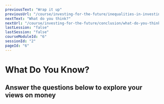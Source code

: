 ```yaml
---
previousText: "Wrap it up"
previousUrl: "/course/investing-for-the-future/inequalities-in-investing/summary"
nextText: "What do you think?"
nextUrl: "/course/investing-for-the-future/conclusion/what-do-you-think"
lastLession: "false"
lastSession: "false"
courseModuleId: "6"
sessionId: "2"
pageId: "6"
---
```



# What Do You Know?

## Answer the questions below to explore your views on money